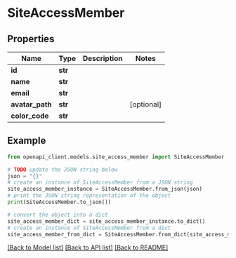 # SiteAccessMember


## Properties

Name | Type | Description | Notes
------------ | ------------- | ------------- | -------------
**id** | **str** |  | 
**name** | **str** |  | 
**email** | **str** |  | 
**avatar_path** | **str** |  | [optional] 
**color_code** | **str** |  | 

## Example

```python
from openapi_client.models.site_access_member import SiteAccessMember

# TODO update the JSON string below
json = "{}"
# create an instance of SiteAccessMember from a JSON string
site_access_member_instance = SiteAccessMember.from_json(json)
# print the JSON string representation of the object
print(SiteAccessMember.to_json())

# convert the object into a dict
site_access_member_dict = site_access_member_instance.to_dict()
# create an instance of SiteAccessMember from a dict
site_access_member_from_dict = SiteAccessMember.from_dict(site_access_member_dict)
```
[[Back to Model list]](../README.md#documentation-for-models) [[Back to API list]](../README.md#documentation-for-api-endpoints) [[Back to README]](../README.md)


